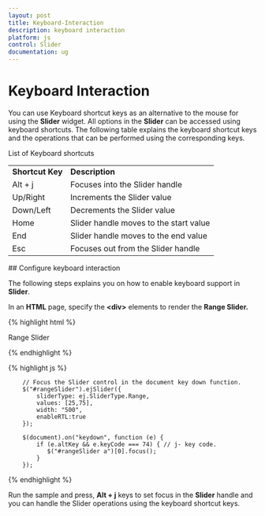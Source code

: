 ```yaml
---
layout: post
title: Keyboard-Interaction
description: keyboard interaction
platform: js
control: Slider
documentation: ug
---
```


# Keyboard Interaction

You can use Keyboard shortcut keys as an alternative to the mouse for using the **Slider** widget. All options in the **Slider** can be accessed using keyboard shortcuts. The following table explains the keyboard shortcut keys and the operations that can be performed using the corresponding keys.

List of Keyboard shortcuts

<table>
<tr>
<td>
<b>Shortcut Key</b></td><td>
<b>Description</b></td></tr>
<tr>
<td>
Alt + j	</td><td>
Focuses into the Slider handle</td></tr>
<tr>
<td>
Up/Right</td><td>
Increments the Slider value</td></tr>
<tr>
<td>
Down/Left</td><td>
Decrements the Slider value</td></tr>
<tr>
<td>
Home</td><td>
Slider handle moves to the start value </td></tr>
<tr>
<td>
End</td><td>
Slider handle moves to the end value</td></tr>
<tr>
<td>
Esc</td><td>
Focuses out from the Slider handle</td></tr>
</table>
## Configure keyboard interaction

The following steps explains you on how to enable keyboard support in **Slider**.

In an **HTML** page, specify the **&lt;div&gt;** elements to render the **Range Slider.**



{% highlight html %}

   <div class="txt">Range Slider</div>
   <div id="rangeSlider"></div>

{% endhighlight %}

{% highlight js %}

        // Focus the Slider control in the document key down function.
        $("#rangeSlider").ejSlider({
            sliderType: ej.SliderType.Range,
            values: [25,75],
            width: "500",
            enableRTL:true
        });

        $(document).on("keydown", function (e) {
            if (e.altKey && e.keyCode === 74) { // j- key code.
               $("#rangeSlider a")[0].focus();
            }
        });


{% endhighlight %}

Run the sample and press, **Alt + j** keys to set focus in the **Slider** handle and you can handle the Slider operations using the keyboard shortcut keys.

